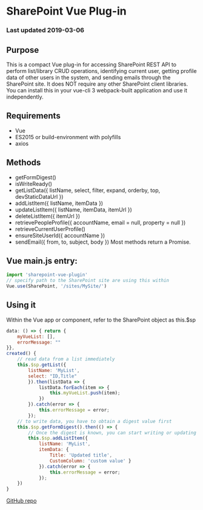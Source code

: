 # SharePoint Vue Plug-in
### Last updated 2019-03-06

## Purpose
This is a compact Vue plug-in for accessing SharePoint REST API to perform list/library CRUD operations, identifying current user, getting profile data of other users in the system, and sending emails through the SharePoint site. It does NOT require any other SharePoint client libraries. You can install this in your vue-cli 3 webpack-built application and use it independently.

## Requirements
- Vue
- ES2015 or build-environment with polyfills
- axios

## Methods
- getFormDigest()
- isWriteReady()
- getListData({ listName, select, filter, expand, orderby, top, devStaticDataUrl })
- addListItem({ listName, itemData })
- updateListItem({ listName, itemData, itemUrl })
- deleteListItem({ itemUrl })
- retrievePeopleProfile({ accountName, email = null, property = null })
- retrieveCurrentUserProfile()
- ensureSiteUserId({ accountName })
- sendEmail({ from, to, subject, body })
Most methods return a Promise.

## Vue main.js entry:
```javascript
import 'sharepoint-vue-plugin'
// specify path to the SharePoint site are using this within
Vue.use(SharePoint, '/sites/MySite/')
````
## Using it
Within the Vue app or component, refer to the SharePoint object as this.$sp
```javascript
data: () => { return {
    myVueList: [],
    errorMessage: ""
}},
created() {
    // read data from a list immediately
    this.$sp.getList({
        listName: 'MyList',
        select: "ID,Title"
        }).then(listData => {
            listData.forEach(item => {
                this.myVueList.push(item);
            })
        }).catch(error => {
            this.errorMessage = error;
        });
    // to write data, you have to obtain a digest value first
    this.$sp.getFormDigest().then(() => {
        // Once the digest is known, you can start writing or updating list data
        this.$sp.addListItem({
            listName: 'MyList',
            itemData: {
                Title: 'Updated title',
                CustomColumn: 'custom value' }
            }).catch(error => {
                this.errorMessage = error;
            });
    })
}
````

[GitHub repo](https://github.com/BenRunInBay/sharepoint-vue-plugin/)